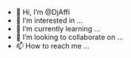 - 👋 Hi, I’m @DjAffi
- 👀 I’m interested in ...
- 🌱 I’m currently learning ...
- 💞️ I’m looking to collaborate on ...
- 📫 How to reach me ...

<!---
DjAffi/DjAffi is a ✨ special ✨ repository because its `README.md` (this file) appears on your GitHub profile.
You can click the Preview link to take a look at your changes.
--->
